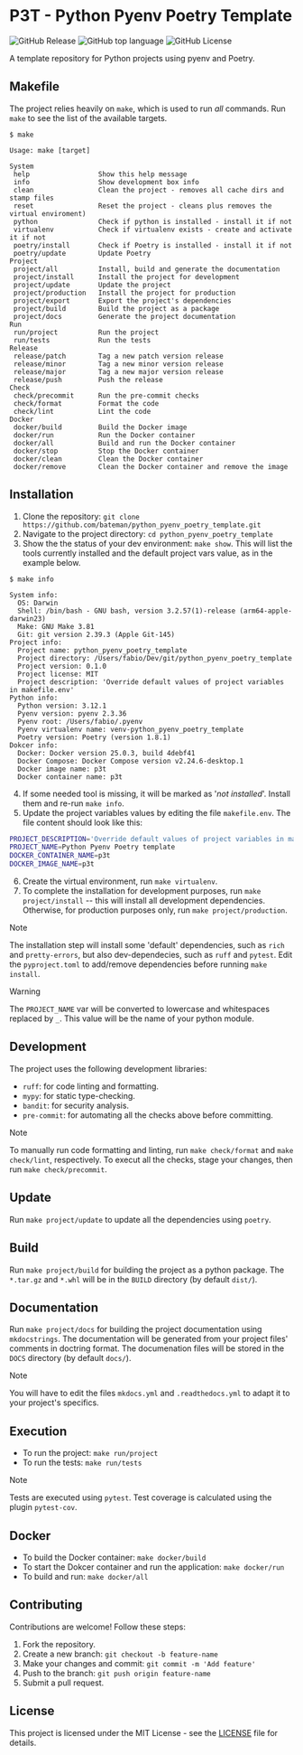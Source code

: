 # P3T - Python Pyenv Poetry Template

![GitHub Release](https://img.shields.io/github/v/release/bateman/python_pyenv_poetry_template?style=flat-square)
![GitHub top language](https://img.shields.io/github/languages/top/bateman/python_pyenv_poetry_template?style=flat-square)
![GitHub License](https://img.shields.io/github/license/bateman/python_pyenv_poetry_template?style=flat-square)

A template repository for Python projects using pyenv and Poetry.

## Makefile

The project relies heavily on `make`, which is used to run *all* commands. Run `make` to see the list of the available targets.

```console
$ make

Usage: make [target]

System
 help                 Show this help message
 info                 Show development box info
 clean                Clean the project - removes all cache dirs and stamp files
 reset                Reset the project - cleans plus removes the virtual enviroment)
 python               Check if python is installed - install it if not
 virtualenv           Check if virtualenv exists - create and activate it if not
 poetry/install       Check if Poetry is installed - install it if not
 poetry/update        Update Poetry
Project
 project/all          Install, build and generate the documentation
 project/install      Install the project for development
 project/update       Update the project
 project/production   Install the project for production
 project/export       Export the project's dependencies
 project/build        Build the project as a package
 project/docs         Generate the project documentation
Run
 run/project          Run the project
 run/tests            Run the tests
Release
 release/patch        Tag a new patch version release
 release/minor        Tag a new minor version release
 release/major        Tag a new major version release
 release/push         Push the release
Check
 check/precommit      Run the pre-commit checks
 check/format         Format the code
 check/lint           Lint the code
Docker
 docker/build         Build the Docker image
 docker/run           Run the Docker container
 docker/all           Build and run the Docker container
 docker/stop          Stop the Docker container
 docker/clean         Clean the Docker container
 docker/remove        Clean the Docker container and remove the image
```

## Installation

1. Clone the repository: `git clone https://github.com/bateman/python_pyenv_poetry_template.git`
2. Navigate to the project directory: `cd python_pyenv_poetry_template`
3. Show the the status of your dev environment: `make show`. This will list the tools currently installed and the default project vars value, as in the example below.
```console
$ make info

System info:
  OS: Darwin
  Shell: /bin/bash - GNU bash, version 3.2.57(1)-release (arm64-apple-darwin23)
  Make: GNU Make 3.81
  Git: git version 2.39.3 (Apple Git-145)
Project info:
  Project name: python_pyenv_poetry_template
  Project directory: /Users/fabio/Dev/git/python_pyenv_poetry_template
  Project version: 0.1.0
  Project license: MIT
  Project description: 'Override default values of project variables in makefile.env'
Python info:
  Python version: 3.12.1
  Pyenv version: pyenv 2.3.36
  Pyenv root: /Users/fabio/.pyenv
  Pyenv virtualenv name: venv-python_pyenv_poetry_template
  Poetry version: Poetry (version 1.8.1)
Dokcer info:
  Docker: Docker version 25.0.3, build 4debf41
  Docker Compose: Docker Compose version v2.24.6-desktop.1
  Docker image name: p3t
  Docker container name: p3t
```
4. If some needed tool is missing, it will be marked as '*not installed*'. Install them and re-run `make info`.
5. Update the project variables values  by editing the file `makefile.env`. The file content should look like this:
```bash
PROJECT_DESCRIPTION='Override default values of project variables in makefile.env'
PROJECT_NAME=Python Pyenv Poetry template
DOCKER_CONTAINER_NAME=p3t
DOCKER_IMAGE_NAME=p3t
```
6. Create the virtual environment, run `make virtualenv`.
7. To complete the installation for development purposes, run `make project/install` -- this will install all development dependencies. Otherwise, for production purposes only, run `make project/production`.

> [!NOTE]
> The installation step will install some 'default' dependencies, such as `rich` and `pretty-errors`, but also dev-dependecies, such as `ruff` and `pytest`.
> Edit the `pyproject.toml` to add/remove dependencies before running `make install`.

> [!WARNING]
> The `PROJECT_NAME` var will be converted to lowercase and whitespaces replaced by `_`. This value will be the name of your python module.

## Development

The project uses the following development libraries:
* `ruff`: for code linting and formatting.
* `mypy`: for static type-checking.
* `bandit`: for security analysis.
* `pre-commit`: for automating all the checks above before committing.

> [!NOTE]
> To manually run code formatting and linting, run `make check/format` and `make check/lint`, respectively.
> To execut all the checks, stage your changes, then run `make check/precommit`.


## Update

Run `make project/update` to update all the dependencies using `poetry`.

## Build

Run `make project/build` for building the project as a python package. The `*.tar.gz` and `*.whl` will be in the `BUILD` directory (by default `dist/`).

## Documentation

Run `make project/docs` for building the project documentation using `mkdocstrings`. The documentation will be generated from your project files' comments in doctring format.
The documenation files will be stored in the `DOCS` directory (by default `docs/`).

> [!NOTE]
> You will have to edit the files `mkdocs.yml` and `.readthedocs.yml` to adapt it to your project's specifics.

## Execution

* To run the project: `make run/project`
* To run the tests: `make run/tests`

> [!NOTE]
> Tests are executed using `pytest`. Test coverage is calculated using the plugin `pytest-cov`.

## Docker

* To build the Docker container: `make docker/build`
* To start the Dokcer container and run the application: `make docker/run`
* To build and run: `make docker/all`

## Contributing

Contributions are welcome! Follow these steps:
1. Fork the repository.
2. Create a new branch: `git checkout -b feature-name`
3. Make your changes and commit: `git commit -m 'Add feature'`
4. Push to the branch: `git push origin feature-name`
5. Submit a pull request.

## License

This project is licensed under the MIT License - see the [LICENSE](LICENSE) file for details.
